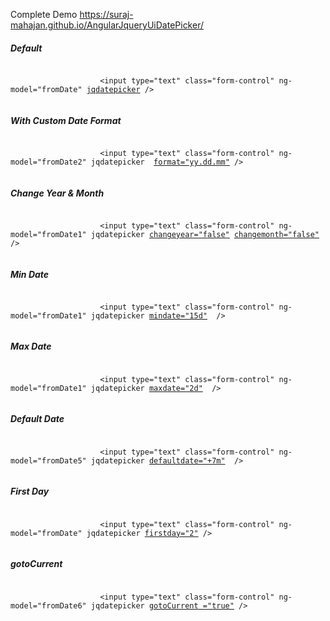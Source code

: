 

Complete Demo
https://suraj-mahajan.github.io/AngularJqueryUiDatePicker/

<h5>Default</h5>
<code>
                    &lt;input type="text" class="form-control" ng-model="fromDate" <u>jqdatepicker</u> /&gt;
                </code>
<h5>With Custom Date Format</h5>
<code>
                    &lt;input type="text" class="form-control" ng-model="fromDate2" jqdatepicker  <u>format="yy.dd.mm"</u> /&gt;
                </code>
                <h5>Change Year & Month</h5>
                <code>
                    &lt;input type="text" class="form-control" ng-model="fromDate1" jqdatepicker <u>changeyear="false"</u> <u>changemonth="false"</u> /&gt;
                </code>
                <h5>Min Date</h5>
                <code>
                    &lt;input type="text" class="form-control" ng-model="fromDate1" jqdatepicker <u>mindate="15d"</u>  /&gt;
                </code>
                <h5>Max Date</h5>
                <code>
                    &lt;input type="text" class="form-control" ng-model="fromDate1" jqdatepicker <u>maxdate="2d"</u>  /&gt;
                </code>
                <h5>Default Date</h5>
                 <code>
                    &lt;input type="text" class="form-control" ng-model="fromDate5" jqdatepicker <u>defaultdate="+7m"</u>  /&gt;
                </code>
                <h5>First Day </h5>
                <code>
                    &lt;input type="text" class="form-control" ng-model="fromDate" jqdatepicker <u>firstday="2"</u> /&gt;
                </code>
                <h5>gotoCurrent </h5>
                 <code>
                    &lt;input type="text" class="form-control" ng-model="fromDate6" jqdatepicker <u>gotoCurrent ="true"</u> /&gt;
                </code>
                
                
